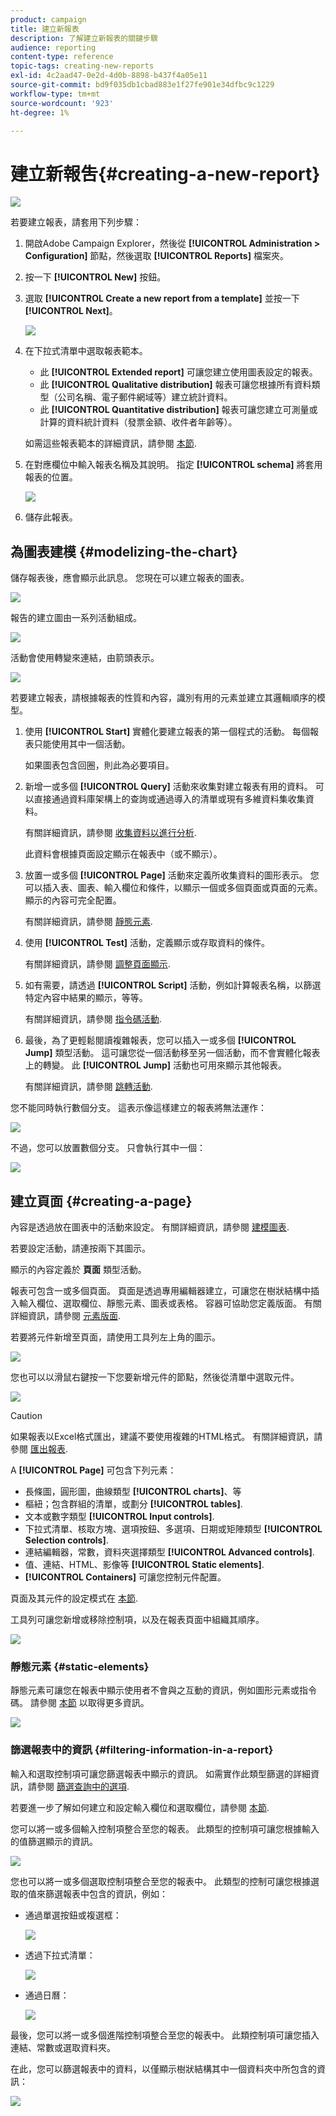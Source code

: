 ```yaml
---
product: campaign
title: 建立新報表
description: 了解建立新報表的關鍵步驟
audience: reporting
content-type: reference
topic-tags: creating-new-reports
exl-id: 4c2aad47-0e2d-4d0b-8898-b437f4a05e11
source-git-commit: bd9f035db1cbad883e1f27fe901e34dfbc9c1229
workflow-type: tm+mt
source-wordcount: '923'
ht-degree: 1%

---
```


# 建立新報吿{#creating-a-new-report}

![](../../assets/common.svg)

若要建立報表，請套用下列步驟：

1. 開啟Adobe Campaign Explorer，然後從 **[!UICONTROL Administration > Configuration]** 節點，然後選取 **[!UICONTROL Reports]** 檔案夾。
1. 按一下 **[!UICONTROL New]** 按鈕。
1. 選取 **[!UICONTROL Create a new report from a template]** 並按一下 **[!UICONTROL Next]**。

   ![](assets/s_ncs_advuser_report_wizard_new_01.png)

1. 在下拉式清單中選取報表範本。

   * 此 **[!UICONTROL Extended report]** 可讓您建立使用圖表設定的報表。
   * 此 **[!UICONTROL Qualitative distribution]** 報表可讓您根據所有資料類型（公司名稱、電子郵件網域等）建立統計資料。
   * 此 **[!UICONTROL Quantitative distribution]** 報表可讓您建立可測量或計算的資料統計資料（發票金額、收件者年齡等）。

   如需這些報表範本的詳細資訊，請參閱 [本節](../../reporting/using/about-descriptive-analysis.md).

1. 在對應欄位中輸入報表名稱及其說明。 指定 **[!UICONTROL schema]** 將套用報表的位置。

   ![](assets/s_ncs_advuser_report_wizard_020.png)

1. 儲存此報表。

## 為圖表建模 {#modelizing-the-chart}

儲存報表後，應會顯示此訊息。 您現在可以建立報表的圖表。

![](assets/s_ncs_user_report_wizard_021.png)

報告的建立圖由一系列活動組成。

![](assets/s_ncs_advuser_report_wizard_031.png)

活動會使用轉變來連結，由箭頭表示。

![](assets/s_ncs_advuser_report_wizard_032.png)

若要建立報表，請根據報表的性質和內容，識別有用的元素並建立其邏輯順序的模型。

1. 使用 **[!UICONTROL Start]** 實體化要建立報表的第一個程式的活動。 每個報表只能使用其中一個活動。

   如果圖表包含回圈，則此為必要項目。

1. 新增一或多個 **[!UICONTROL Query]** 活動來收集對建立報表有用的資料。 可以直接通過資料庫架構上的查詢或通過導入的清單或現有多維資料集收集資料。

   有關詳細資訊，請參閱 [收集資料以進行分析](../../reporting/using/collecting-data-to-analyze.md).

   此資料會根據頁面設定顯示在報表中（或不顯示）。

1. 放置一或多個 **[!UICONTROL Page]** 活動來定義所收集資料的圖形表示。 您可以插入表、圖表、輸入欄位和條件，以顯示一個或多個頁面或頁面的元素。 顯示的內容可完全配置。

   有關詳細資訊，請參閱 [靜態元素](#static-elements).

1. 使用 **[!UICONTROL Test]** 活動，定義顯示或存取資料的條件。

   有關詳細資訊，請參閱 [調整頁面顯示](../../reporting/using/defining-a-conditional-content.md#conditioning-page-display).

1. 如有需要，請透過 **[!UICONTROL Script]** 活動，例如計算報表名稱，以篩選特定內容中結果的顯示，等等。

   有關詳細資訊，請參閱 [指令碼活動](../../reporting/using/advanced-functionalities.md#script-activity).

1. 最後，為了更輕鬆閱讀複雜報表，您可以插入一或多個 **[!UICONTROL Jump]** 類型活動。 這可讓您從一個活動移至另一個活動，而不會實體化報表上的轉變。 此 **[!UICONTROL Jump]** 活動也可用來顯示其他報表。

   有關詳細資訊，請參閱 [跳轉活動](../../reporting/using/advanced-functionalities.md#jump-activity).

您不能同時執行數個分支。 這表示像這樣建立的報表將無法運作：

![](assets/reporting_graph_sample_ko.png)

不過，您可以放置數個分支。 只會執行其中一個：

![](assets/reporting_graph_sample_ok.png)

## 建立頁面 {#creating-a-page}

內容是透過放在圖表中的活動來設定。 有關詳細資訊，請參閱 [建模圖表](#modelizing-the-chart).

若要設定活動，請連按兩下其圖示。

顯示的內容定義於 **頁面** 類型活動。

報表可包含一或多個頁面。 頁面是透過專用編輯器建立，可讓您在樹狀結構中插入輸入欄位、選取欄位、靜態元素、圖表或表格。 容器可協助您定義版面。 有關詳細資訊，請參閱 [元素版面](../../reporting/using/element-layout.md).

若要將元件新增至頁面，請使用工具列左上角的圖示。

![](assets/reporting_add_component_in_page.png)

您也可以以滑鼠右鍵按一下您要新增元件的節點，然後從清單中選取元件。

![](assets/s_ncs_advuser_report_wizard_09.png)

>[!CAUTION]
>
>如果報表以Excel格式匯出，建議不要使用複雜的HTML格式。 有關詳細資訊，請參閱 [匯出報表](../../reporting/using/actions-on-reports.md#exporting-a-report).

A **[!UICONTROL Page]** 可包含下列元素：

* 長條圖，圓形圖，曲線類型 **[!UICONTROL charts]**、等
* 樞紐；包含群組的清單，或劃分 **[!UICONTROL tables]**.
* 文本或數字類型 **[!UICONTROL Input controls]**.
* 下拉式清單、核取方塊、選項按鈕、多選項、日期或矩陣類型 **[!UICONTROL Selection controls]**.
* 連結編輯器，常數，資料夾選擇類型 **[!UICONTROL Advanced controls]**.
* 值、連結、HTML、影像等 **[!UICONTROL Static elements]**.
* **[!UICONTROL Containers]** 可讓您控制元件配置。

頁面及其元件的設定模式在 [本節](../../web/using/about-web-forms.md).

工具列可讓您新增或移除控制項，以及在報表頁面中組織其順序。

![](assets/s_ncs_advuser_report_wizard_08.png)

### 靜態元素 {#static-elements}

靜態元素可讓您在報表中顯示使用者不會與之互動的資訊，例如圖形元素或指令碼。 請參閱 [本節](../../web/using/static-elements-in-a-web-form.md#inserting-html-content) 以取得更多資訊。

![](assets/s_advuser_report_page_activity_03.png)

### 篩選報表中的資訊 {#filtering-information-in-a-report}

輸入和選取控制項可讓您篩選報表中顯示的資訊。 如需實作此類型篩選的詳細資訊，請參閱 [篩選查詢中的選項](../../reporting/using/collecting-data-to-analyze.md#filtering-options-in-the-queries).

若要進一步了解如何建立和設定輸入欄位和選取欄位，請參閱 [本節](../../web/using/about-web-forms.md).

您可以將一或多個輸入控制項整合至您的報表。 此類型的控制項可讓您根據輸入的值篩選顯示的資訊。

![](assets/reporting_control_text.png)

您也可以將一或多個選取控制項整合至您的報表中。 此類型的控制可讓您根據選取的值來篩選報表中包含的資訊，例如：

* 通過單選按鈕或複選框：

   ![](assets/reporting_radio_buttons.png)

* 透過下拉式清單：

   ![](assets/reporting_control_list.png)

* 通過日曆：

   ![](assets/reporting_control_date.png)

最後，您可以將一或多個進階控制項整合至您的報表中。 此類控制項可讓您插入連結、常數或選取資料夾。

在此，您可以篩選報表中的資料，以僅顯示樹狀結構其中一個資料夾中所包含的資訊：

![](assets/reporting_control_folder.png)
